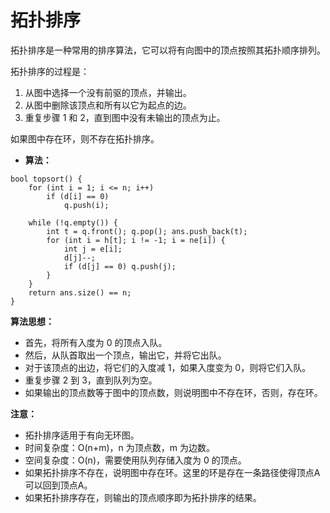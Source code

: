 # 拓扑排序

拓扑排序是一种常用的排序算法，它可以将有向图中的顶点按照其拓扑顺序排列。

拓扑排序的过程是：

1. 从图中选择一个没有前驱的顶点，并输出。
2. 从图中删除该顶点和所有以它为起点的边。
3. 重复步骤 1 和 2，直到图中没有未输出的顶点为止。

如果图中存在环，则不存在拓扑排序。

- **算法：**
```
bool topsort() {
    for (int i = 1; i <= n; i++) 
        if (d[i] == 0) 
            q.push(i);
        
    while (!q.empty()) {
        int t = q.front(); q.pop(); ans.push_back(t);
        for (int i = h[t]; i != -1; i = ne[i]) {
            int j = e[i];
            d[j]--;
            if (d[j] == 0) q.push(j);
        }
    }
    return ans.size() == n;
}
```
**算法思想：**

- 首先，将所有入度为 0 的顶点入队。
- 然后，从队首取出一个顶点，输出它，并将它出队。
- 对于该顶点的出边，将它们的入度减 1，如果入度变为 0，则将它们入队。
- 重复步骤 2 到 3，直到队列为空。
- 如果输出的顶点数等于图中的顶点数，则说明图中不存在环，否则，存在环。

**注意：**
- 拓扑排序适用于有向无环图。
- 时间复杂度：O(n+m)，n 为顶点数，m 为边数。
- 空间复杂度：O(n)，需要使用队列存储入度为 0 的顶点。
- 如果拓扑排序不存在，说明图中存在环。这里的环是存在一条路径使得顶点A可以回到顶点A。
- 如果拓扑排序存在，则输出的顶点顺序即为拓扑排序的结果。


